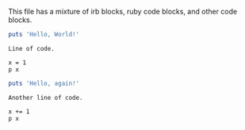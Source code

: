 This file has a mixture of irb blocks, ruby code blocks, and other code blocks.

```ruby
puts 'Hello, World!'
```

```
Line of code.
```

```#run_irb
x = 1
p x
```

```ruby
puts 'Hello, again!'
```

```
Another line of code.
```

```#run_irb
x += 1
p x
```
